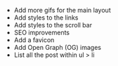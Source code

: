 -   Add more gifs for the main layout
-   Add styles to the links
-   Add styles to the scroll bar
-   SEO improvements
-   Add a favicon
-   Add Open Graph (OG) images
-   List all the post within ul > li
